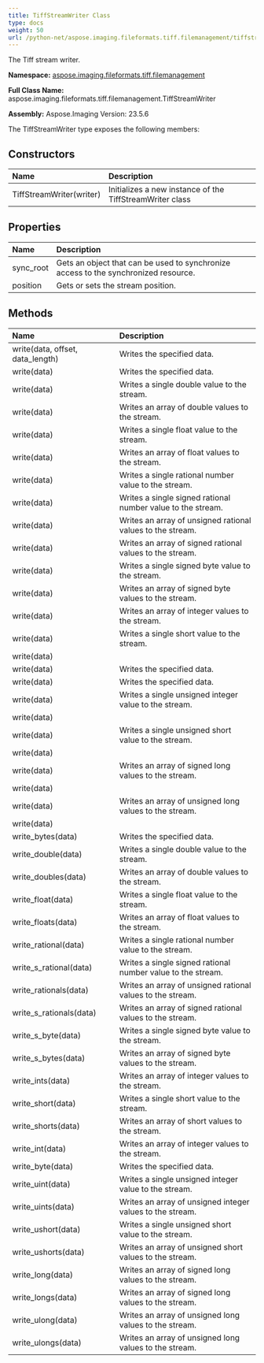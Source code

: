 ```yaml
---
title: TiffStreamWriter Class
type: docs
weight: 50
url: /python-net/aspose.imaging.fileformats.tiff.filemanagement/tiffstreamwriter/
---
```


The Tiff stream writer.

**Namespace:** [aspose.imaging.fileformats.tiff.filemanagement](/imaging/python-net/aspose.imaging.fileformats.tiff.filemanagement/)

**Full Class Name:** aspose.imaging.fileformats.tiff.filemanagement.TiffStreamWriter

**Assembly:**  Aspose.Imaging Version: 23.5.6

The TiffStreamWriter type exposes the following members:
## **Constructors**
|**Name**|**Description**|
| :- | :- |
|TiffStreamWriter(writer)|Initializes a new instance of the TiffStreamWriter class|
## **Properties**
|**Name**|**Description**|
| :- | :- |
|sync_root|Gets an object that can be used to synchronize access to the synchronized resource.|
|position|Gets or sets the stream position.|
## **Methods**
|**Name**|**Description**|
| :- | :- |
|write(data, offset, data_length)|Writes the specified data.|
|write(data)|Writes the specified data.|
|write(data)|Writes a single double value to the stream.|
|write(data)|Writes an array of double values to the stream.|
|write(data)|Writes a single float value to the stream.|
|write(data)|Writes an array of float values to the stream.|
|write(data)|Writes a single rational number value to the stream.|
|write(data)|Writes a single signed rational number value to the stream.|
|write(data)|Writes an array of unsigned rational values to the stream.|
|write(data)|Writes an array of signed rational values to the stream.|
|write(data)|Writes a single signed byte value to the stream.|
|write(data)|Writes an array of signed byte values to the stream.|
|write(data)|Writes an array of integer values to the stream.|
|write(data)|Writes a single short value to the stream.|
|write(data)|  |
|write(data)|Writes the specified data.|
|write(data)|Writes the specified data.|
|write(data)|Writes a single unsigned integer value to the stream.|
|write(data)|  |
|write(data)|Writes a single unsigned short value to the stream.|
|write(data)|  |
|write(data)|Writes an array of signed long values to the stream.|
|write(data)|  |
|write(data)|Writes an array of unsigned long values to the stream.|
|write(data)|  |
|write_bytes(data)|Writes the specified data.|
|write_double(data)|Writes a single double value to the stream.|
|write_doubles(data)|Writes an array of double values to the stream.|
|write_float(data)|Writes a single float value to the stream.|
|write_floats(data)|Writes an array of float values to the stream.|
|write_rational(data)|Writes a single rational number value to the stream.|
|write_s_rational(data)|Writes a single signed rational number value to the stream.|
|write_rationals(data)|Writes an array of unsigned rational values to the stream.|
|write_s_rationals(data)|Writes an array of signed rational values to the stream.|
|write_s_byte(data)|Writes a single signed byte value to the stream.|
|write_s_bytes(data)|Writes an array of signed byte values to the stream.|
|write_ints(data)|Writes an array of integer values to the stream.|
|write_short(data)|Writes a single short value to the stream.|
|write_shorts(data)|Writes an array of short values to the stream.|
|write_int(data)|Writes an array of integer values to the stream.|
|write_byte(data)|Writes the specified data.|
|write_uint(data)|Writes a single unsigned integer value to the stream.|
|write_uints(data)|Writes an array of unsigned integer values to the stream.|
|write_ushort(data)|Writes a single unsigned short value to the stream.|
|write_ushorts(data)|Writes an array of unsigned short values to the stream.|
|write_long(data)|Writes an array of signed long values to the stream.|
|write_longs(data)|Writes an array of signed long values to the stream.|
|write_ulong(data)|Writes an array of unsigned long values to the stream.|
|write_ulongs(data)|Writes an array of unsigned long values to the stream.|
